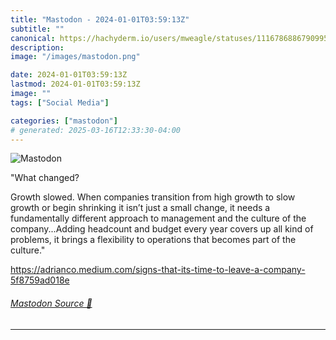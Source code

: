 ```yaml
---
title: "Mastodon - 2024-01-01T03:59:13Z"
subtitle: ""
canonical: https://hachyderm.io/users/mweagle/statuses/111678688679099571
description:
image: "/images/mastodon.png"

date: 2024-01-01T03:59:13Z
lastmod: 2024-01-01T03:59:13Z
image: ""
tags: ["Social Media"]

categories: ["mastodon"]
# generated: 2025-03-16T12:33:30-04:00
---
```

![Mastodon](/images/mastodon.png)

<p>&quot;What changed?</p><p>Growth slowed. When companies transition from high growth to slow growth or begin shrinking it isn’t just a small change, it needs a fundamentally different approach to management and the culture of the company...Adding headcount and budget every year covers up all kind of problems, it brings a flexibility to operations that becomes part of the culture.&quot;</p><p><a href="https://adrianco.medium.com/signs-that-its-time-to-leave-a-company-5f8759ad018e" target="_blank" rel="nofollow noopener noreferrer" translate="no"><span class="invisible">https://</span><span class="ellipsis">adrianco.medium.com/signs-that</span><span class="invisible">-its-time-to-leave-a-company-5f8759ad018e</span></a></p>


###### [Mastodon Source 🐘](https://hachyderm.io/@mweagle/111678688679099571)

___
